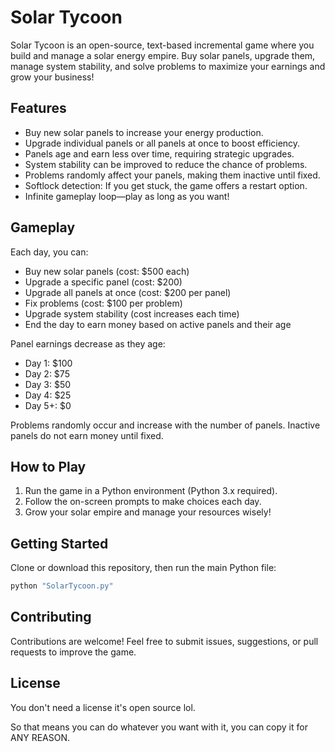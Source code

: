 # Solar Tycoon

Solar Tycoon is an open-source, text-based incremental game where you build and manage a solar energy empire. Buy solar panels, upgrade them, manage system stability, and solve problems to maximize your earnings and grow your business!

## Features
- Buy new solar panels to increase your energy production.
- Upgrade individual panels or all panels at once to boost efficiency.
- Panels age and earn less over time, requiring strategic upgrades.
- System stability can be improved to reduce the chance of problems.
- Problems randomly affect your panels, making them inactive until fixed.
- Softlock detection: If you get stuck, the game offers a restart option.
- Infinite gameplay loop—play as long as you want!

## Gameplay
Each day, you can:
- Buy new solar panels (cost: $500 each)
- Upgrade a specific panel (cost: $200)
- Upgrade all panels at once (cost: $200 per panel)
- Fix problems (cost: $100 per problem)
- Upgrade system stability (cost increases each time)
- End the day to earn money based on active panels and their age

Panel earnings decrease as they age:
- Day 1: $100
- Day 2: $75
- Day 3: $50
- Day 4: $25
- Day 5+: $0

Problems randomly occur and increase with the number of panels. Inactive panels do not earn money until fixed.

## How to Play
1. Run the game in a Python environment (Python 3.x required).
2. Follow the on-screen prompts to make choices each day.
3. Grow your solar empire and manage your resources wisely!

## Getting Started
Clone or download this repository, then run the main Python file:

```bash
python "SolarTycoon.py"
```

## Contributing
Contributions are welcome! Feel free to submit issues, suggestions, or pull requests to improve the game.


## License
You don't need a license it's open source lol.

So that means you can do whatever you want with it, you can copy it for ANY REASON.
